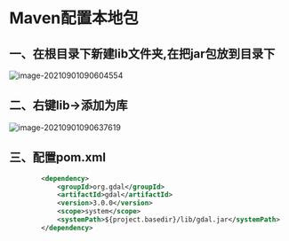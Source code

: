 

# Maven配置本地包

## 一、在根目录下新建lib文件夹,在把jar包放到目录下

![image-20210901090604554](https://pzy-images.oss-cn-hangzhou.aliyuncs.com/img/202208010919160.png)

## 二、右键lib->添加为库

![image-20210901090637619](https://pzy-images.oss-cn-hangzhou.aliyuncs.com/img/202208010919209.png)

## 三、配置pom.xml

```xml
        <dependency>
            <groupId>org.gdal</groupId>
            <artifactId>gdal</artifactId>
            <version>3.0.0</version>
            <scope>system</scope>
            <systemPath>${project.basedir}/lib/gdal.jar</systemPath>
        </dependency>
```

